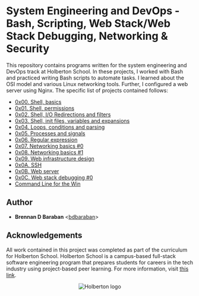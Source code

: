 # System Engineering and DevOps - Bash, Scripting, Web Stack/Web Stack Debugging, Networking & Security

This repository contains programs written for the system engineering and DevOps
track at Holberton School. In these projects, I worked with Bash and practiced
writing Bash scripts to automate tasks. I learned about the OSI model and
various Linux networking tools. Further, I configured a web server using
Nginx. The specific list of projects contained follows:

  * [0x00. Shell, basics](0x00-shell_basics)
  * [0x01. Shell, permissions](0x01-shell_permissions)
  * [0x02. Shell, I/O Redirections and filters](0x02-shell_redirections)
  * [0x03. Shell, init files, variables and expansions](0x03-shell_variables_expansions)
  * [0x04. Loops, conditions and parsing](0x04-loops_conditions_and_parsing)
  * [0x05. Processes and signals](0x05-processes_and_signals)
  * [0x06. Regular expression](0x06-regular_expressions)
  * [0x07. Networking basics #0](0x07-networking_basics)
  * [0x08. Networking basics #1](./0x08-networking_basics_2)
  * [0x09. Web infrastructure design](./0x09-web_infrastructure_design)
  * [0x0A. SSH](./0x0A-ssh)
  * [0x0B. Web server](./0x0B-web_server)
  * [0x0C. Web stack debugging #0](./0x0C-web_stack_debugging_0)
  * [Command Line for the Win](./command_line_for_the_win)

## Author

  * __Brennan D Baraban__ <[bdbaraban](https://github.com/bdbaraban)>

## Acknowledgements

All work contained in this project was completed as part of the curriculum for
Holberton School. Holberton School is a campus-based full-stack software
engineering program that prepares students for careers in the tech industry
using project-based peer learning. For more information, visit
[this link](https://www.holbertonschool.com/).

<p align="center">
  <img src="http://www.holbertonschool.com/holberton-logo.png" alt="Holberton logo">
</p>
